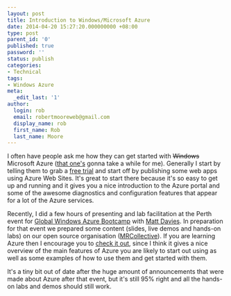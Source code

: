 ```yaml
---
layout: post
title: Introduction to Windows/Microsoft Azure
date: 2014-04-20 15:27:20.000000000 +08:00
type: post
parent_id: '0'
published: true
password: ''
status: publish
categories:
- Technical
tags:
- Windows Azure
meta:
  _edit_last: '1'
author:
  login: rob
  email: robertmooreweb@gmail.com
  display_name: rob
  first_name: Rob
  last_name: Moore
---
```



I often have people ask me how they can get started with <del>Windows</del> Microsoft Azure ([that one's](http://blogs.msdn.com/b/windowsazure/archive/2014/03/25/upcoming-name-change-for-windows-azure.aspx) gonna take a while for me). Generally I start by telling them to grab a [free trial](http://azure.microsoft.com/en-us/pricing/free-trial/) and start off by publishing some web apps using Azure Web Sites. It's great to start there because it's so easy to get up and running and it gives you a nice introduction to the Azure portal and some of the awesome diagnostics and configuration features that appear for a lot of the Azure services.



Recently, I did a few hours of presenting and lab facilitation at the Perth event for [Global Windows Azure Bootcamp](http://global.windowsazurebootcamp.com/) with [Matt Davies](http://blog.mdavies.net/). In preparation for that event we prepared some content (slides, live demos and hands-on labs) on our open source organisation ([MRCollective](https://github.com/MRCollective)). If you are learning Azure then I encourage you to [check it out](https://github.com/MRCollective/WindowsAzureBootcampPerth2014), since I think it gives a nice overview of the main features of Azure you are likely to start out using as well as some examples of how to use them and get started with them.



It's a tiny bit out of date after the huge amount of announcements that were made about Azure after that event, but it's still 95% right and all the hands-on labs and demos should still work.

